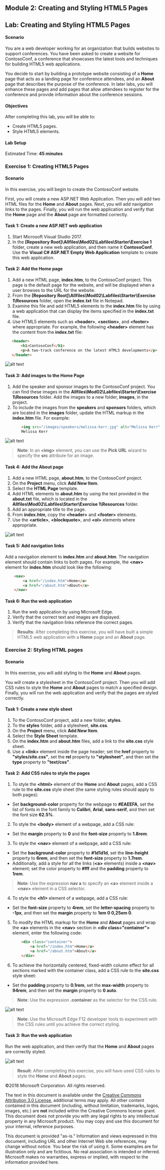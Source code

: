 ## Module 2: Creating and Styling HTML5 Pages

## Lab: Creating and Styling HTML5 Pages

#### Scenario

You are a web developer working for an organization that builds websites to support conferences. You have been asked to create a website for ContosoConf, a conference that showcases the latest tools and techniques for building HTML5 web applications. 

You decide to start by building a prototype website consisting of a **Home** page that acts as a landing page for conference attendees, and an **About** page that describes the purpose of the conference. In later labs, you will enhance these pages and add pages that allow attendees to register for the conference and provide information about the conference sessions. 

#### Objectives

After completing this lab, you will be able to:
- Create HTML5 pages.
- Style HTML5 elements.

#### Lab Setup

Estimated Time: **45 minutes**

### Exercise 1: Creating HTML5 Pages

#### Scenario
In this exercise, you will begin to create the ContosoConf website.

First, you will create a new ASP.NET Web Application. Then you will add two HTML files for the **Home** and **About** pages. Next, you will add navigation links to the pages. Finally, you will run the web application and verify that the **Home** page and the **About** page are formatted correctly.

#### Task 1: Create a new ASP.NET web application

1.	Start Microsoft Visual Studio 2017.
2.	In the **[Repository Root]\Allfiles\Mod02\Labfiles\Starter\Exercise 1** folder, create a new web application, and then name it **ContosoConf**. Use the **Visual C# ASP.NET Empty Web Application** template to create this web application. 

#### Task 2: Add the Home page

1.	Add a new HTML page, **index.htm**, to the ContosoConf project. This page is the default page for the website, and will be displayed when a user browses to the URL for the website.
2.	From the **[Repository Root]\Allfiles\Mod02\Labfiles\Starter\Exercise 1\Resources** folder, open the **index.txt** file in Notepad. 
3. Examine this file and add HTML5 elements to the **index.htm** file by using a web application that can display the items specified in the **index.txt** file. 
4. Use HTML5 elements such as **&lt;header&gt;**, **&lt;section&gt;**, and **&lt;footer&gt;** where appropriate. For example, the following **&lt;header&gt;** element has the content from the **index.txt** file:
 ```html
    <header>
        <h1>ContosoConf</h1>
        <p>A two-track conference on the latest HTML5 developments</p>
    </header>
 ```
![alt text](./Images/20480B_2_Unstyled_Home.png "The layout of the Home page")


#### Task 3: Add images to the Home Page

1.	Add the speaker and sponsor images to the ContosoConf project. You can find these images in the **Allfiles\Mod02\Labfiles\Starter\Exercise 1\Resources** folder. Add the images to a new folder, **images**, in the project.
2.	To include the images from the **speakers** and **sponsors** folders, which are located in the **images** folder, update the HTML markup in the **index.htm** file. For example:
    ```html
        <img src="/images/speakers/melissa-kerr.jpg" alt="Melissa Kerr"/>
        Melissa Kerr
    ```

![alt text](./Images/20480B_2_Unstyled_HomeWithImages.png "The Home page with images")

>**Note**: In an **&lt;img&gt;** element, you can use the **Pick URL** wizard to specify the **src** attribute for an image.

#### Task 4: Add the About page

1.	Add a new HTML page, **about.htm**, to the ContosoConf project.
2. On the **Project** menu, click **Add New Item**.
3. Select the **HTML Page** template.
4.	Add HTML elements to **about.htm** by using the text provided in the **about.txt** file, which is located in the **Allfiles\Mod02\Labfiles\Starter\Exercise 1\Resources** folder.
5. Add an appropriate title to the page.
6. From **index.htm**, copy the **&lt;header&gt;** and **&lt;footer&gt;** elements.
7. Use the **&lt;article&gt;**, **&lt;blockquote&gt;**, and **&lt;ol&gt;** elements where appropriate.

![alt text](./Images/20480B_2_Unstyled_About.png "The layout of the About page")

#### Task 5: Add navigation links

Add a navigation element to **index.htm** and **about.htm**. The navigation element should contain links to both pages. For example, the **&lt;nav&gt;** element for  **index.htm** should look like the following:
  ```html
      <nav>
          <a href="/index.htm">Home</a>
          <a href="/about.htm">About</a>
      </nav>
  ```

#### Task 6: Run the web application

1.	Run the web application by using Microsoft Edge.
2.	Verify that the correct text and images are displayed.
3.	Verify that the navigation links reference the correct pages.

>**Results**: After completing this exercise, you will have built a simple HTML5 web application with a **Home** page and an **About** page.

### Exercise 2: Styling HTML pages

#### Scenario

In this exercise, you will add styling to the **Home** and **About** pages.

You will create a stylesheet in the ContosoConf project. Then you will add CSS rules to style the **Home** and **About** pages to match a specified design. Finally, you will run the web application and verify that the pages are styled correctly.

#### Task 1: Create a new style sheet

1.	To the ContosoConf project, add a new folder, **styles**.
2.	To the **styles** folder, add a stylesheet, **site.css**.
3. On the **Project** menu, click **Add New Item**.
4. Select the **Style Sheet** template.
5. On the **index.htm** and **about.htm** files, add a link to the **site.css** style sheet.
6. Use a **&lt;link&gt;** element inside the page header; set the **href** property to **"styles/site.css"**, set the **rel** property to **"stylesheet"**, and then set the **type** property to **"text/css"**.

#### Task 2: Add CSS rules to style the pages

1.	To style the **&lt;html&gt;** element of the **Home** and **About** pages, add a CSS rule to the **site.css** style sheet (the same styling rules should apply to both pages):
- Set **background-color** property for the webpage to **#EAEEFA**, set the list of fonts in the font family to **Calibri**, **Arial**, **sans-serif**, and then set the font size **62.5%**.
2.	To style the **&lt;body&gt;** element of a webpage, add a CSS rule:
- Set the **margin** property to **0** and the **font-size** property to **1.8rem**.
3.	To style the **&lt;nav&gt;** element of a webpage, add a CSS rule:
- Set the **background-color** property to **#1d1d1d**, set the **line-height** property to **6rem**, and then set the **font-size** property to **1.7rem**.
- Additionally, add a style for all the links (**&lt;a&gt;** elements) inside a **&lt;nav&gt;** element; set the color property to **#fff** and the **padding** property to **1rem**.

>**Note**: Use the expression **nav a** to specify an **&lt;a&gt;** element inside a **&lt;nav&gt;** element in a CSS selector.

4.	To style the **&lt;h1&gt;** element of a webpage, add a CSS rule: 
- Set the **font-size** property to **4rem**, set the **letter-spacing** property to **-1px**, and then set the **margin** property to **1em 0 0,25em 0**.
5.	To modify the HTML markup for the **Home** and **About** pages and wrap the **&lt;a&gt;** elements in the **&lt;nav&gt;** section in **&lt;div class="container"&gt;** element, enter the following code:
    ```html
        <div class="container">
            <a href="/index.htm">Home</a>
            <a href="/about.htm">About</a>
        </div>
    ```
6.	To achieve the horizontally centered, fixed-width column effect for all sections marked with the container class, add a CSS rule to the **site.css** style sheet:
- Set the **padding** property to **0.1rem**, set the **max-width** property to **94rem**, and then set the **margin** property to **0 auto**.

>**Note**: Use the expression **.container** as the selector for the CSS rule.

![alt text](./Images/20480B_2_Home.png "The styled Home page")

>**Note**: Use the Microsoft Edge F12 developer tools to experiment with the CSS rules until you achieve the correct styling.


#### Task 3: Run the web application

Run the web application, and then verify that the **Home** and **About** pages are correctly styled.

![alt text](./Images/20480B_2_About.png "The styled About page")

>**Result**: After completing this exercise, you will have used CSS rules to style the **Home** and **About** pages.

©2018 Microsoft Corporation. All rights reserved.

The text in this document is available under the [Creative Commons Attribution 3.0 License](https://creativecommons.org/licenses/by/3.0/legalcode), additional terms may apply. All other content contained in this document (including, without limitation, trademarks, logos, images, etc.) are **not** included within the Creative Commons license grant. This document does not provide you with any legal rights to any intellectual property in any Microsoft product. You may copy and use this document for your internal, reference purposes.

This document is provided &quot;as-is.&quot; Information and views expressed in this document, including URL and other Internet Web site references, may change without notice. You bear the risk of using it. Some examples are for illustration only and are fictitious. No real association is intended or inferred. Microsoft makes no warranties, express or implied, with respect to the information provided here.

